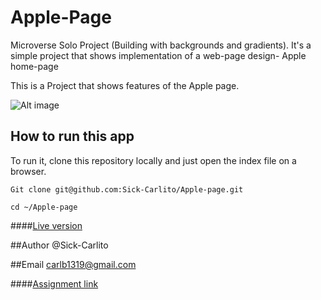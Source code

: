 # Apple-Page
Microverse Solo Project (Building with backgrounds and gradients). It's a simple project that shows implementation of a web-page design- Apple home-page



This is a Project that shows features of the Apple page. 

![Alt image](https://github.com/Sick-Carlito/Apple-Page/blob/readme/app/assets/images/image1.png)

## How to run this app
To run it, clone this repository locally and just open the index file on a browser.
```
Git clone git@github.com:Sick-Carlito/Apple-page.git

cd ~/Apple-page

```

####[Live version](https://raw.githack.com/Sick-Carlito/Apple-Page/Feature-1/index.html)

##Author
@Sick-Carlito

##Email
carlb1319@gmail.com

####[Assignment link](https://www.theodinproject.com/courses/html5-and-css3/lessons/backgrounds-and-gradients)